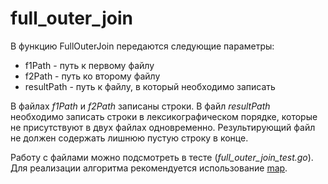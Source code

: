 # full_outer_join
В функцию FullOuterJoin передаются следующие параметры:
* f1Path - путь к первому файлу
* f2Path - путь ко второму файлу
* resultPath - путь к файлу, в который необходимо записать

В файлах *f1Path* и *f2Path* записаны строки.
В файл *resultPath* необходимо записать строки в лексикографическом порядке, которые не присутствуют в двух файлах одновременно.
Результирующий файл не должен содержать лишнюю пустую строку в конце.

Работу с файлами можно подсмотреть в тесте (*full_outer_join_test.go*).
Для реализации алгоритма рекомендуется использование [map](https://blog.golang.org/maps).
